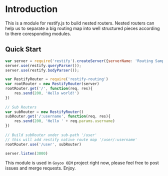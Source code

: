 Introduction
============
This is a module for restify.js to build nested routers.
Nested routers can help us to separate a big routing map into well structured pieces according to there coresponding modules.

Quick Start
-----------
```javascript
var server = require('restify').createServer({serverName: 'Routing Sample', serverVersion: '0.1.0'})
server.use(restify.queryParser());
server.use(restify.bodyParser());

var RestifyRouter = require('restify-routing')
var rootRouter = new RestifyRouter(server)
rootRouter.get('/', function(req, res){
    res.send(200, 'Hello world!')
})
    
// Sub Routers
var subRouter = new RestifyRouter()
subRouter.get('/:username', function(req, res){
    res.send(200, 'Hello ' + req.params.username)
})
    
// Build subRouter under sub-path '/user'
// this will add restify native route map '/user/:username'
rootRouter.use('/user', subRouter)

server.listen(3000)
```
This module is used in `Goyoo OEM` project right now, please feel free to post issues and merge requests. 
Enjoy.
